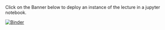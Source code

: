 Click on the Banner below to deploy an instance of the lecture in a jupyter notebook.


[![Binder](https://mybinder.org/badge_logo.svg)](https://mybinder.org/v2/gh/horaciogacevedo/Bmig62003/main)
